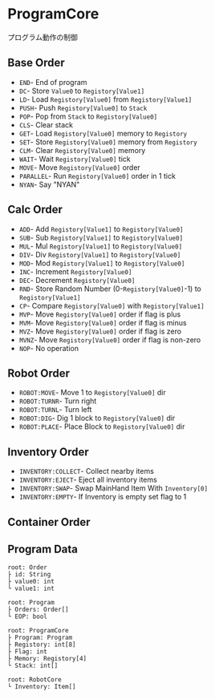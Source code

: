 # ProgramCore
 
プログラム動作の制御

## Base Order
* `END`- End of program
* `DC`- Store `Value0` to `Registory[Value1]`
* `LD`- Load `Registory[Value0]` from `Registory[Value1]`
* `PUSH`- Push `Registory[Value0]` to `Stack`
* `POP`- Pop from `Stack` to `Registory[Value0]`
* `CLS`- Clear stack
* `GET`- Load `Registory[Value0]` memory to `Registory`
* `SET`- Store `Registory[Value0]` memory from `Registory`
* `CLM`- Clear `Registory[Value0]` memory
* `WAIT`- Wait `Registory[Value0]` tick
* `MOVE`- Move `Registory[Value0]` order
* `PARALLEL`- Run `Registory[Value0]` order in 1 tick
* `NYAN`- Say "NYAN"

## Calc Order
* `ADD`- Add `Registory[Value1]` to `Registory[Value0]`
* `SUB`- Sub `Registory[Value1]` to `Registory[Value0]`
* `MUL`- Mul `Registory[Value1]` to `Registory[Value0]`
* `DIV`- Div `Registory[Value1]` to `Registory[Value0]`
* `MOD`- Mod `Registory[Value1]` to `Registory[Value0]`
* `INC`- Increment `Registory[Value0]`
* `DEC`- Decrement `Registory[Value0]`
* `RND`- Store Random Number (0-`Registory[Value0]`-1) to `Registory[Value1]`
* `CP`- Compare `Registory[Value0]` with `Registory[Value1]`
* `MVP`- Move `Registory[Value0]` order if flag is plus
* `MVM`- Move `Registory[Value0]` order if flag is minus
* `MVZ`- Move `Registory[Value0]` order if flag is zero
* `MVNZ`- Move `Registory[Value0]` order if flag is non-zero
* `NOP`- No operation

## Robot Order
* `ROBOT:MOVE`- Move 1 to `Registory[Value0]` dir
* `ROBOT:TURNR`- Turn right
* `ROBOT:TURNL`- Turn left
* `ROBOT:DIG`- Dig 1 block to `Registory[Value0]` dir
* `ROBOT:PLACE`- Place Block to `Registory[Value0]` dir

## Inventory Order
* `INVENTORY:COLLECT`- Collect nearby items
* `INVENTORY:EJECT`- Eject all inventory items
* `INVENTORY:SWAP`- Swap MainHand Item With `Inventory[0]`
* `INVENTORY:EMPTY`- If Inventory is empty set flag to 1

## Container Order

## Program Data
```
root: Order
├ id: String
├ value0: int
└ value1: int
```
```
root: Program
├ Orders: Order[]
└ EOP: bool
```
```
root: ProgramCore
├ Program: Program
├ Registory: int[8]
├ Flag: int
├ Memory: Registory[4]
└ Stack: int[]
```
```
root: RobotCore
└ Inventory: Item[]
```
